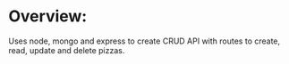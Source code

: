 # Overview:

Uses node, mongo and express to create CRUD API with routes
to create, read, update and delete pizzas.
